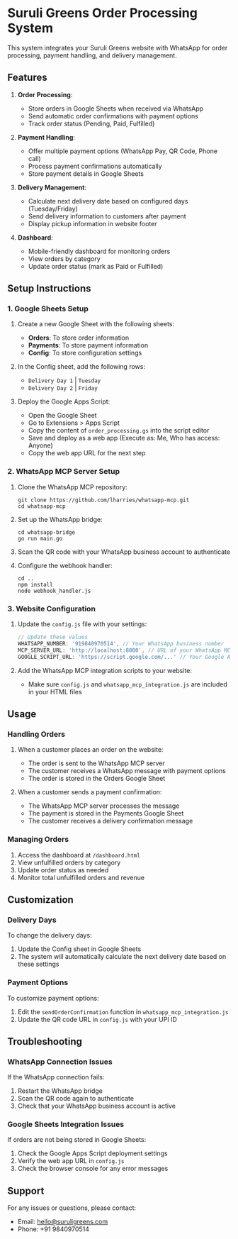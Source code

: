 # Suruli Greens Order Processing System

This system integrates your Suruli Greens website with WhatsApp for order processing, payment handling, and delivery management.

## Features

1. **Order Processing**:
   - Store orders in Google Sheets when received via WhatsApp
   - Send automatic order confirmations with payment options
   - Track order status (Pending, Paid, Fulfilled)

2. **Payment Handling**:
   - Offer multiple payment options (WhatsApp Pay, QR Code, Phone call)
   - Process payment confirmations automatically
   - Store payment details in Google Sheets

3. **Delivery Management**:
   - Calculate next delivery date based on configured days (Tuesday/Friday)
   - Send delivery information to customers after payment
   - Display pickup information in website footer

4. **Dashboard**:
   - Mobile-friendly dashboard for monitoring orders
   - View orders by category
   - Update order status (mark as Paid or Fulfilled)

## Setup Instructions

### 1. Google Sheets Setup

1. Create a new Google Sheet with the following sheets:
   - **Orders**: To store order information
   - **Payments**: To store payment information
   - **Config**: To store configuration settings

2. In the Config sheet, add the following rows:
   - `Delivery Day 1` | `Tuesday`
   - `Delivery Day 2` | `Friday`

3. Deploy the Google Apps Script:
   - Open the Google Sheet
   - Go to Extensions > Apps Script
   - Copy the content of `order_processing.gs` into the script editor
   - Save and deploy as a web app (Execute as: Me, Who has access: Anyone)
   - Copy the web app URL for the next step

### 2. WhatsApp MCP Server Setup

1. Clone the WhatsApp MCP repository:
   ```
   git clone https://github.com/lharries/whatsapp-mcp.git
   cd whatsapp-mcp
   ```

2. Set up the WhatsApp bridge:
   ```
   cd whatsapp-bridge
   go run main.go
   ```

3. Scan the QR code with your WhatsApp business account to authenticate

4. Configure the webhook handler:
   ```
   cd ..
   npm install
   node webhook_handler.js
   ```

### 3. Website Configuration

1. Update the `config.js` file with your settings:
   ```javascript
   // Update these values
   WHATSAPP_NUMBER: '919840970514', // Your WhatsApp business number
   MCP_SERVER_URL: 'http://localhost:8000', // URL of your WhatsApp MCP server
   GOOGLE_SCRIPT_URL: 'https://script.google.com/...' // Your Google Apps Script web app URL
   ```

2. Add the WhatsApp MCP integration scripts to your website:
   - Make sure `config.js` and `whatsapp_mcp_integration.js` are included in your HTML files

## Usage

### Handling Orders

1. When a customer places an order on the website:
   - The order is sent to the WhatsApp MCP server
   - The customer receives a WhatsApp message with payment options
   - The order is stored in the Orders Google Sheet

2. When a customer sends a payment confirmation:
   - The WhatsApp MCP server processes the message
   - The payment is stored in the Payments Google Sheet
   - The customer receives a delivery confirmation message

### Managing Orders

1. Access the dashboard at `/dashboard.html`
2. View unfulfilled orders by category
3. Update order status as needed
4. Monitor total unfulfilled orders and revenue

## Customization

### Delivery Days

To change the delivery days:
1. Update the Config sheet in Google Sheets
2. The system will automatically calculate the next delivery date based on these settings

### Payment Options

To customize payment options:
1. Edit the `sendOrderConfirmation` function in `whatsapp_mcp_integration.js`
2. Update the QR code URL in `config.js` with your UPI ID

## Troubleshooting

### WhatsApp Connection Issues

If the WhatsApp connection fails:
1. Restart the WhatsApp bridge
2. Scan the QR code again to authenticate
3. Check that your WhatsApp business account is active

### Google Sheets Integration Issues

If orders are not being stored in Google Sheets:
1. Check the Google Apps Script deployment settings
2. Verify the web app URL in `config.js`
3. Check the browser console for any error messages

## Support

For any issues or questions, please contact:
- Email: hello@suruligreens.com
- Phone: +91 9840970514 